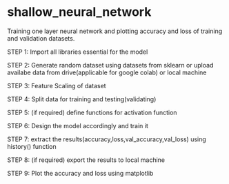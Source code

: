 # shallow_neural_network

Training one layer neural network and plotting accuracy and loss of training and validation datasets.

STEP 1: Import all libraries essential for the model

STEP 2: Generate random dataset using datasets from sklearn or upload availabe data from drive(applicable for google colab) or local machine

STEP 3: Feature Scaling of dataset

STEP 4: Split data for training and testing(validating)

STEP 5: (if required) define functions for activation function

STEP 6: Design the model accordingly and train it

STEP 7: extract the results(accuracy,loss,val_accuracy,val_loss) using history() function

STEP 8: (if required) export the results to local machine

STEP 9: Plot the accuracy and loss using matplotlib 
